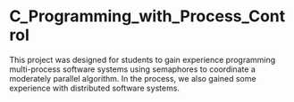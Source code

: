 # C_Programming_with_Process_Control

This project was designed for students to gain experience programming multi-process software systems using semaphores to coordinate a
moderately parallel algorithm. In the process, we also gained some experience with distributed software systems.
